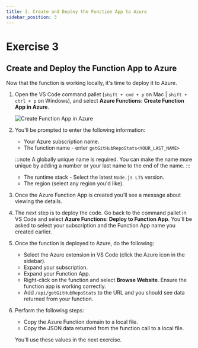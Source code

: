 ```yaml
---
title: 3. Create and Deploy the Function App to Azure
sidebar_position: 3
---
```


# Exercise 3

## Create and Deploy the Function App to Azure

Now that the function is working locally, it's time to deploy it to Azure.

1. Open the VS Code command pallet (`shift + cmd + p` on Mac | `shift + ctrl + p` on Windows), and select **Azure Functions: Create Function App in Azure**.

    ![Create Function App in Azure](/img/automate-data-azure-functions-power-automate/create-function-app-in-azure.png "Create Function App in Azure")

1. You'll be prompted to enter the following information:

    - Your Azure subscription name.
    - The function name - enter `getGitHubRepoStats<YOUR_LAST_NAME>`
    
    :::note 
    A globally unique name is required. You can make the name more unique by adding a number or your last name to the end of the name.
    :::

    - The runtime stack - Select the latest `Node.js LTS` version.
    - The region (select any region you'd like).

1. Once the Azure Function App is created you’ll see a message about viewing the details. 

1. The next step is to deploy the code. Go back to the command pallet in VS Code and select **Azure Functions: Deploy to Function App**. You'll be asked to select your subscription and the Function App name you created earlier.

1. Once the function is deployed to Azure, do the following:

    - Select the Azure extension in VS Code (click the Azure icon in the sidebar).
    - Expand your subscription.
    - Expand your Function App.
    - Right-click on the function and select **Browse Website**. Ensure the function app is working correctly.
    - Add `/api/getGitHubRepoStats` to the URL and you should see data returned from your function.

1. Perform the following steps:

    - Copy the Azure Function domain to a local file. 
    - Copy the JSON data returned from the function call to a local file.

    You'll use these values in the next exercise.

